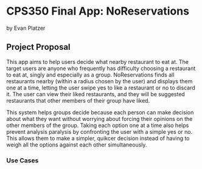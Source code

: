 # CPS350 Final App: NoReservations
by Evan Platzer

## Project Proposal

This app aims to help users decide what nearby restaurant to eat at. The target users are anyone who frequently has difficulty choosing a restaurant to eat at, singly and especially as a group. NoReservations finds all restaurants nearby (within a radius chosen by the user) and displays them one at a time, letting the user swipe yes to like a restaurant or no to discard it. The user can view their liked restaurants, and they will be suggested restaurants that other members of their group have liked. 

This system helps groups decide because each person can make decision about what they want without worrying about forcing their opinions on the other members of the group. Taking each option one at a time also helps prevent analysis paralysis by confronting the user with a simple yes or no. This allows them to make a simpler, quikcer decision instead of having to weigh all the options against each other simultaneously.

### Use Cases
